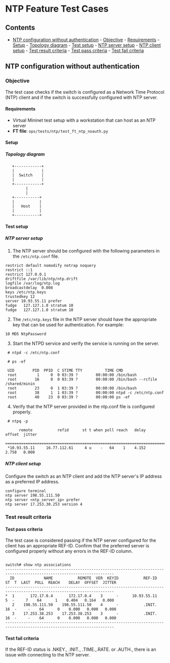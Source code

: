 # NTP Feature Test Cases

## Contents
- [NTP configuration without authentication](#ntp-configuration-without-authentication)
         - [Objective](#objective)
                - [Requirements](#requirements)
                - [Setup](#setup)
                        - [Topology diagram](#topology-diagram)
                - [Test setup](#test-setup)
                        - [NTP server setup](#ntp-server-setup)
                        - [NTP client setup](#ntp-client-setup)
        - [Test result criteria](#test-result-criteria)
                - [Test pass criteria](#test-pass-criteria)
                - [Test fail criteria](#test-fail-criteria)

## NTP configuration without authentication

### Objective
The test case checks if the switch is configured as a Network Time Protocol (NTP) client and if the switch is successfully configured with NTP server.


#### Requirements
- Virtual Mininet test setup with a workstation that can host as an NTP server
- **FT file**: `ops/tests/ntp/test_ft_ntp_noauth.py`


#### Setup
##### Topology diagram
```
   +------------+
   |            |
   |  Switch    |
   |            |
   +------------+
         |
         |
   +-----------+
   |           |
   |   Host    |
   |           |
   +-----------+
```


#### Test setup

##### NTP server setup

1. The NTP server should be configured with the following parameters in the `/etc/ntp.conf` file.

 ```
restrict default nomodify notrap noquery
restrict ::1
restrict 127.0.0.1
driftfile /var/lib/ntp/ntp.drift
logfile /var/log/ntp.log
broadcastdelay  0.008
keys /etc/ntp.keys
trustedkey 12
server 10.93.55.11 prefer
fudge   127.127.1.0 stratum 10
fudge   127.127.1.0 stratum 10
 ```

2. The `/etc/ntp.keys` file in the NTP server should have the appropriate key that can be used for authentication.
For example:

 ```
10 MD5 NtpPassword
 ```

3. Start the NTPD service and verify the service is running on the server.

 ```
  # ntpd -c /etc/ntp.conf

  # ps -ef

  UID        PID  PPID  C STIME TTY          TIME CMD
  root         1     0  0 03:39 ?        00:00:00 /bin/bash
  root        16     0  0 03:39 ?        00:00:00 /bin/bash --rcfile /shared/minin
  root        23     0  1 03:39 ?        00:00:00 /bin/bash
  root        38     1  1 03:39 ?        00:00:00 ntpd -c /etc/ntp.conf
  root        40    23  0 03:39 ?        00:00:00 ps -ef
 ```

4. Verify that the NTP server provided in the ntp.conf file is configured properly.

 ```
  # ntpq -p

       remote           refid      st t when poll reach   delay   offset  jitter
  ==============================================================================
  *10.93.55.11     16.77.112.61     4 u    -   64    1    4.152    2.758   0.000

 ```


##### NTP client setup

Configure the switch as an NTP client and add the NTP server's IP address as a preferred IP address.

  ```
  configure terminal
  ntp server 198.55.111.50
  ntp server <ntp_server_ip> prefer
  ntp server 17.253.38.253 version 4
  ```


### Test result criteria

#### Test pass criteria

The test case is considered passing if the NTP server configured for the client has an appropriate REF-ID.
Confirm that the preferred server is configured properly without any errors in the REF-ID column.

```

switch# show ntp associations
----------------------------------------------------------------------------------------------------------------------
  ID             NAME           REMOTE  VER  KEYID           REF-ID  ST  T  LAST  POLL  REACH    DELAY  OFFSET  JITTER
----------------------------------------------------------------------------------------------------------------------
*  1       172.17.0.4       172.17.0.4    3      -      10.93.55.11   5  -     7    64      1    0.404   0.164   0.000
   2    198.55.111.50    198.55.111.50    4      -           .INIT.  16  -     -    64      0    0.000   0.000   0.000
   3    17.253.38.253    17.253.38.253    3      -           .INIT.  16  -     -    64      0    0.000   0.000   0.000
----------------------------------------------------------------------------------------------------------------------

```

#### Test fail criteria

If the REF-ID status is .NKEY., .INIT., .TIME.,.RATE. or .AUTH., there is an issue with connecting to the NTP server.

